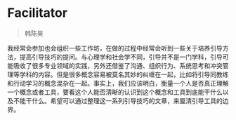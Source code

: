 
# Facilitator

> 韩陈昊

我经常会参加也会组织一些工作坊，在做的过程中经常会听到一些关于培养引导方法，提高引导技巧的提问。与心理学和社会学不同，引导并不是一门学科，引导可能吸收了很多专业领域的实践，另外还借鉴了沟通、组织行为、系统思考和冲突管理等学科的内容。但是很多概念容易被莫名其妙的纠缠在一起，比如将引导同教练和行动学习的概念混杂在一起。事实上，我们应该明白，衡量一个人是否真正理解一个概念或者工具，要看这个人能否清晰的认识到这个概念和工具到底能干什么以及不能干什么。希望可以通过整理这一系列引导技巧的文章，来厘清引导工具的边界。